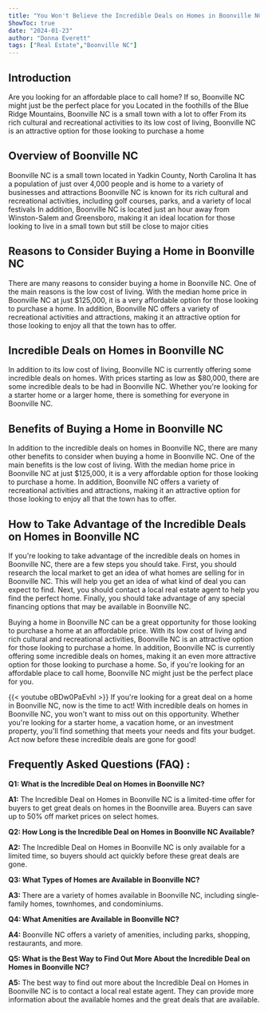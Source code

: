 ```yaml
---
title: "You Won't Believe the Incredible Deals on Homes in Boonville NC - Act Now Before They're Gone!"
ShowToc: true 
date: "2024-01-23"
author: "Donna Everett" 
tags: ["Real Estate","Boonville NC"]
---
```

## Introduction
Are you looking for an affordable place to call home? If so, Boonville NC might just be the perfect place for you Located in the foothills of the Blue Ridge Mountains, Boonville NC is a small town with a lot to offer From its rich cultural and recreational activities to its low cost of living, Boonville NC is an attractive option for those looking to purchase a home 

## Overview of Boonville NC
Boonville NC is a small town located in Yadkin County, North Carolina It has a population of just over 4,000 people and is home to a variety of businesses and attractions Boonville NC is known for its rich cultural and recreational activities, including golf courses, parks, and a variety of local festivals In addition, Boonville NC is located just an hour away from Winston-Salem and Greensboro, making it an ideal location for those looking to live in a small town but still be close to major cities 

## Reasons to Consider Buying a Home in Boonville NC
There are many reasons to consider buying a home in Boonville NC. One of the main reasons is the low cost of living. With the median home price in Boonville NC at just $125,000, it is a very affordable option for those looking to purchase a home. In addition, Boonville NC offers a variety of recreational activities and attractions, making it an attractive option for those looking to enjoy all that the town has to offer. 

## Incredible Deals on Homes in Boonville NC
In addition to its low cost of living, Boonville NC is currently offering some incredible deals on homes. With prices starting as low as $80,000, there are some incredible deals to be had in Boonville NC. Whether you're looking for a starter home or a larger home, there is something for everyone in Boonville NC. 

## Benefits of Buying a Home in Boonville NC
In addition to the incredible deals on homes in Boonville NC, there are many other benefits to consider when buying a home in Boonville NC. One of the main benefits is the low cost of living. With the median home price in Boonville NC at just $125,000, it is a very affordable option for those looking to purchase a home. In addition, Boonville NC offers a variety of recreational activities and attractions, making it an attractive option for those looking to enjoy all that the town has to offer. 

## How to Take Advantage of the Incredible Deals on Homes in Boonville NC
If you're looking to take advantage of the incredible deals on homes in Boonville NC, there are a few steps you should take. First, you should research the local market to get an idea of what homes are selling for in Boonville NC. This will help you get an idea of what kind of deal you can expect to find. Next, you should contact a local real estate agent to help you find the perfect home. Finally, you should take advantage of any special financing options that may be available in Boonville NC. 

Buying a home in Boonville NC can be a great opportunity for those looking to purchase a home at an affordable price. With its low cost of living and rich cultural and recreational activities, Boonville NC is an attractive option for those looking to purchase a home. In addition, Boonville NC is currently offering some incredible deals on homes, making it an even more attractive option for those looking to purchase a home. So, if you're looking for an affordable place to call home, Boonville NC might just be the perfect place for you.

{{< youtube oBDw0PaEvhI >}} 
If you're looking for a great deal on a home in Boonville NC, now is the time to act! With incredible deals on homes in Boonville NC, you won't want to miss out on this opportunity. Whether you're looking for a starter home, a vacation home, or an investment property, you'll find something that meets your needs and fits your budget. Act now before these incredible deals are gone for good!

## Frequently Asked Questions (FAQ) :
**Q1: What is the Incredible Deal on Homes in Boonville NC?**

**A1:** The Incredible Deal on Homes in Boonville NC is a limited-time offer for buyers to get great deals on homes in the Boonville area. Buyers can save up to 50% off market prices on select homes. 

**Q2: How Long is the Incredible Deal on Homes in Boonville NC Available?**

**A2:** The Incredible Deal on Homes in Boonville NC is only available for a limited time, so buyers should act quickly before these great deals are gone. 

**Q3: What Types of Homes are Available in Boonville NC?**

**A3:** There are a variety of homes available in Boonville NC, including single-family homes, townhomes, and condominiums. 

**Q4: What Amenities are Available in Boonville NC?**

**A4:** Boonville NC offers a variety of amenities, including parks, shopping, restaurants, and more. 

**Q5: What is the Best Way to Find Out More About the Incredible Deal on Homes in Boonville NC?**

**A5:** The best way to find out more about the Incredible Deal on Homes in Boonville NC is to contact a local real estate agent. They can provide more information about the available homes and the great deals that are available.



